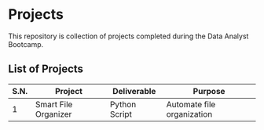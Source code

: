 # Projects

This repository is collection of projects completed during the Data Analyst Bootcamp.

## List of Projects


| S.N. | Project               | Deliverable         | Purpose                         |
|------|----------------------|--------------------|--------------------------------|
| 1    | Smart File Organizer | Python Script     | Automate file organization    |


